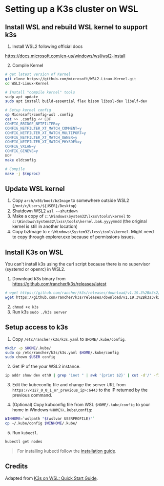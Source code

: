 # Setting up a K3s cluster on WSL

## Install WSL and rebuild WSL kernel to support k3s

1. Install WSL2 following official docs

https://docs.microsoft.com/en-us/windows/wsl/wsl2-install

2. Compile Kernel
```bash
# get latest version of Kernel
git clone https://github.com/microsoft/WSL2-Linux-Kernel.git
cd WSL2-Linux-Kernel

# Install "compile kernel" tools
sudp apt update
sudo apt install build-essential flex bison libssl-dev libelf-dev

# Setup kernel config
cp Microsoft/config-wsl .config
cat >> .config << EOF
CONFIG_BRIDGE_NETFILTER=y
CONFIG_NETFILTER_XT_MATCH_COMMENT=y
CONFIG_NETFILTER_XT_MATCH_MULTIPORT=y
CONFIG_NETFILTER_XT_MATCH_OWNER=y
CONFIG_NETFILTER_XT_MATCH_PHYSDEV=y
CONFIG_VXLAN=y
CONFIG_GENEVE=y
EOF
make oldconfig

# Compile
make -j $(nproc)
```

## Update WSL kernel

1. Copy `arch/x86/boot/bzImage` to somewhere outside WSL2 (`/mnt/c/Users/${USER}/Desktop`)
2. Shutdown WSL2 `wsl --shutdown`
3. Make a copy of `c:\Windows\System32\lxss\tools\kernel` to `c:\Windows\System32\lxss\tools\kernel.bak.yyyymmdd` (the original kernel is still in another location)
4. Copy bzImage to `c:\Windows\System32\lxss\tools\kernel`. Might need to copy through explorer.exe because of permissions issues.

## Install K3s on WSL

You can't install k3s using the curl script because there is no supervisor (systemd or openrc) in WSL2.

1. Download k3s binary from https://github.com/rancher/k3s/releases/latest
```bash
# wget https://github.com/rancher/k3s/releases/download/v1.19.3%2Bk3s2/k3s
wget https://github.com/rancher/k3s/releases/download/v1.19.3%2Bk3s3/k3s
```
2. `chmod +x k3s`
3. Run k3s `sudo ./k3s server`

## Setup access to k3s
1. Copy `/etc/rancher/k3s/k3s.yaml` to `$HOME/.kube/config`.
```bash
mkdir -p $HOME/.kube/
sudo cp /etc/rancher/k3s/k3s.yaml $HOME/.kube/config
sudo chown $USER config
```
2. Get IP of the your WSL2 instance.
```bash
ip addr show dev eth0 | grep "inet " | awk '{print $2}' | cut -d'/' -f1
```
3. Edit the kubeconfig file and change the server URL from `https://<127_0_0_1_or_previous_ip>:6443` to the IP returned by the previous command.

4. (Optional) Copy kubconfig file from WSL `$HOME/.kube/config` to your home in Windows `%HOME%\.kube\config`:
```bash
WINHOME=`wslpath "$(wslvar USERPROFILE)"`
cp ~/.kube/config $WINHOME/.kube/
```
5. Run `kubectl`.
```bash
kubectl get nodes
```
> For installing kubectl follow the [installation guide](https://kubernetes.io/docs/tasks/tools/install-kubectl/).
## Credits
Adapted from [K3s on WSL: Quick Start Guide](https://gist.github.com/ibuildthecloud/1b7d6940552ada6d37f54c71a89f7d00).
